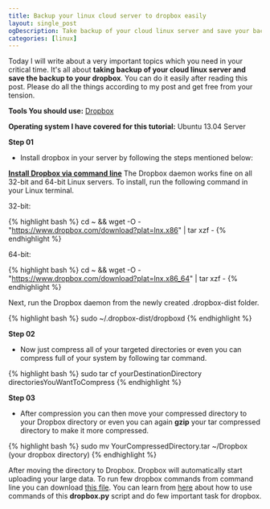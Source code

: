 ```yaml
---
title: Backup your linux cloud server to dropbox easily
layout: single_post
ogDescription: Take backup of your cloud linux server and save your backup to dropbox easily by following few simple steps.
categories: [linux]
---
```


Today I will write about a very important topics which you need in your critical time. It's all about **taking backup of your cloud linux server and save the backup to your dropbox**. You can do it easily after reading this post. Please do all the things according to my post and get free from your tension.

**Tools You should use:** [Dropbox](http://www.dropbox.com)

**Operating system I have covered for this tutorial:** Ubuntu 13.04 Server

**Step 01**
- Install dropbox in your server by following the steps mentioned below:

**[Install Dropbox via command line](https://www.dropbox.com/install?os=linux)**
The Dropbox daemon works fine on all 32-bit and 64-bit Linux servers. To install, run the following command in your Linux terminal.

32-bit:

{% highlight bash %}
cd ~ && wget -O - "https://www.dropbox.com/download?plat=lnx.x86" | tar xzf -
{% endhighlight %}

64-bit:

{% highlight bash %}
cd ~ && wget -O - "https://www.dropbox.com/download?plat=lnx.x86_64" | tar xzf -
{% endhighlight %}

Next, run the Dropbox daemon from the newly created .dropbox-dist folder.

{% highlight bash %}
sudo ~/.dropbox-dist/dropboxd
{% endhighlight %}

**Step 02**
- Now just compress all of your targeted directories or even you can compress full of your system by following tar command.

{% highlight bash %}
sudo tar cf yourDestinationDirectory directoriesYouWantToCompress
{% endhighlight %}

**Step 03**
- After compression you can then move your compressed directory to your Dropbox directory or even you can again **gzip** your tar compressed directory to make it more compressed.

{% highlight bash %}
sudo mv YourCompressedDirectory.tar ~/Dropbox (your dropbox directory)
{% endhighlight %}

After moving the directory to Dropbox. Dropbox will automatically start uploading your large data. To run few dropbox commands from command line you can download [this file](https://www.dropbox.com/download?dl=packages/dropbox.py). You can learn from [here](http://www.dropboxwiki.com/tips-and-tricks/using-the-official-dropbox-command-line-interface-cli) about how to use commands of this **dropbox.py** script and do few important task for dropbox.
